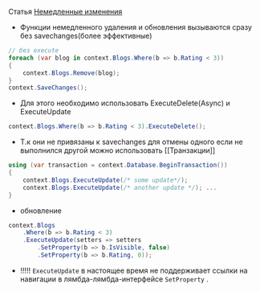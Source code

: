 Статья [Немедленные изменения](https://learn.microsoft.com/ru-ru/ef/core/saving/execute-insert-update-delete)
- Функции немедленного удаления и обновления вызываются сразу без savechanges(более эффективные)
```cs
// без execute
foreach (var blog in context.Blogs.Where(b => b.Rating < 3)) 
{ 
	context.Blogs.Remove(blog); 
} 
context.SaveChanges();
```
- Для этого необходимо использовать ExecuteDelete(Async) и ExecuteUpdate
```cs
context.Blogs.Where(b => b.Rating < 3).ExecuteDelete();
```
- Т.к они не привязаны к savechanges для отмены одного если не выполнился другой можно использовать [[Транзакции]]
```cs
using (var transaction = context.Database.BeginTransaction()) 
{ 
	context.Blogs.ExecuteUpdate(/* some update*/);
	context.Blogs.ExecuteUpdate(/* another update */); ...
}
```
- обновление
```cs
context.Blogs
	.Where(b => b.Rating < 3) 
	.ExecuteUpdate(setters => setters
		.SetProperty(b => b.IsVisible, false)
		.SetProperty(b => b.Rating, 0));
```
- !!!!! `ExecuteUpdate` в настоящее время не поддерживает ссылки на навигации в лямбда-лямбда-интерфейсе `SetProperty` .